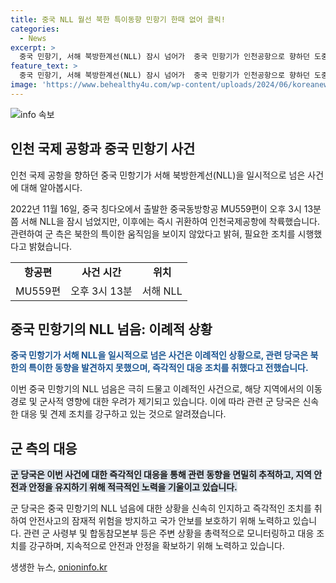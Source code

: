 ```yaml
---
title: 중국 NLL 월선 북한 특이동향 민항기 한때 없어 클릭!
categories:
  - News
excerpt: >
  중국 민항기, 서해 북방한계선(NLL) 잠시 넘어가  중국 민항기가 인천공항으로 향하던 도중 NLL을 잠시 넘었다가 되돌아온 사건이 발생했다. 이는 이례적인 일이며, 관련 북한의 특이동향은 없었다. 15일 중국 칭다오 출발 MU559편은 서해 NLL을 지나던 중 곧바로 돌아와 인천공항에 착륙했다. 관련 군 관계자는 우리 군은 필요한 조치를 시행했다고 말했다. (150자)
feature_text: >
  중국 민항기, 서해 북방한계선(NLL) 잠시 넘어가  중국 민항기가 인천공항으로 향하던 도중 NLL을 잠시 넘었다가 되돌아온 사건이 발생했다. 이는 이례적인 일이며, 관련 북한의 특이동향은 없었다. 15일 중국 칭다오 출발 MU559편은 서해 NLL을 지나던 중 곧바로 돌아와 인천공항에 착륙했다. 관련 군 관계자는 우리 군은 필요한 조치를 시행했다고 말했다. (150자)
image: 'https://www.behealthy4u.com/wp-content/uploads/2024/06/koreanews.jpg'
---
```


<p><img src="https://www.behealthy4u.com/wp-content/uploads/2024/06/koreanews.jpg" alt="info 속보" /></p>

<h2 data-ke-size="size26">인천 국제 공항과 중국 민항기 사건</h2>

<p>인천 국제 공항을 향하던 중국 민항기가 서해 북방한계선(NLL)을 일시적으로 넘은 사건에 대해 알아봅시다.</p>

<p data-ke-size="size16">2022년 11월 16일, 중국 칭다오에서 출발한 중국동방항공 MU559편이 오후 3시 13분쯤 서해 NLL을 잠시 넘었지만, 이후에는 즉시 귀환하여 인천국제공항에 착륙했습니다. 관련하여 군 측은 북한의 특이한 움직임을 보이지 않았다고 밝혀, 필요한 조치를 시행했다고 밝혔습니다.</p>

<table>
  <tr>
    <td style="text-align: center; height: 17px;"><b>항공편</b></td>
    <td style="text-align: center; height: 17px;"><b>사건 시간</b></td>
    <td style="text-align: center; height: 17px;"><b>위치</b></td>
  </tr>
  <tr>
    <td style="text-align: center; height: 17px;">MU559편</td>
    <td style="text-align: center; height: 17px;">오후 3시 13분</td>
    <td style="text-align: center; height: 17px;">서해 NLL</td>
  </tr>
</table>

<h2 data-ke-size="size26">중국 민항기의 NLL 넘음: 이례적 상황</h2>

<p><b><span style="color: #1a5490;">중국 민항기가 서해 NLL을 일시적으로 넘은 사건은 이례적인 상황으로, 관련 당국은 북한의 특이한 동향을 발견하지 못했으며, 즉각적인 대응 조치를 취했다고 전했습니다.</span></b></p>

<p data-ke-size="size16">이번 중국 민항기의 NLL 넘음은 극히 드물고 이례적인 사건으로, 해당 지역에서의 이동 경로 및 군사적 영향에 대한 우려가 제기되고 있습니다. 이에 따라 관련 군 당국은 신속한 대응 및 견제 조치를 강구하고 있는 것으로 알려졌습니다.</p>

<h2 data-ke-size="size26">군 측의 대응</h2>

<p><b><span style="background-color: #21538527;">군 당국은 이번 사건에 대한 즉각적인 대응을 통해 관련 동향을 면밀히 추적하고, 지역 안전과 안정을 유지하기 위해 적극적인 노력을 기울이고 있습니다.</span></b></p>

<p data-ke-size="size16">군 당국은 중국 민항기의 NLL 넘음에 대한 상황을 신속히 인지하고 즉각적인 조치를 취하여 안전사고의 잠재적 위험을 방지하고 국가 안보를 보호하기 위해 노력하고 있습니다. 관련 군 사령부 및 합동참모본부 등은 주변 상황을 총력적으로 모니터링하고 대응 조치를 강구하며, 지속적으로 안전과 안정을 확보하기 위해 노력하고 있습니다.</p>
생생한 뉴스, <a href="https://onioninfo.kr" rel="dofollow">onioninfo.kr</a>


